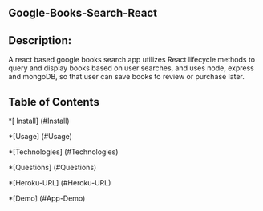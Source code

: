 ## Google-Books-Search-React

## Description: 
A react based google books search app utilizes React lifecycle methods to query and display books based on user searches, and uses node, express and mongoDB, so that user can save books to review or purchase later. 

## Table of Contents

*[ Install] (#Install)

*[Usage] (#Usage)

*[Technologies] (#Technologies)

*[Questions] (#Questions)

*[Heroku-URL] (#Heroku-URL)

*[Demo] (#App-Demo)
